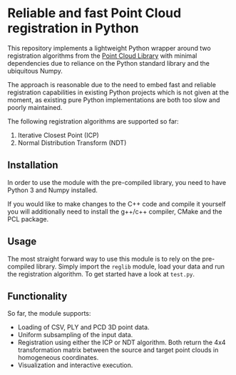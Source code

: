 # Reliable and fast Point Cloud registration in Python
This repository implements a lightweight Python wrapper around two registration
algorithms from the [Point Cloud Library](https://pointcloudlibrary.github.io/) with minimal dependencies due to
reliance on the Python standard library and the ubiquitous Numpy.

The approach is reasonable due to the need to embed fast and reliable registration
capabilities in existing Python projects which is not given at the moment,
as existing pure Python implementations are both too slow and poorly maintained.

The following registration algorithms are supported so far:
1. Iterative Closest Point (ICP)
2. Normal Distribution Transform (NDT)

## Installation
In order to use the module with the pre-compiled library, you need to have
Python 3 and Numpy installed.

If you would like to make changes to the C++ code and compile it yourself you will
additionally need to install the g++/c++ compiler, CMake and the PCL package.

## Usage
The most straight forward way to use this module is to rely on the pre-compiled
library. Simply import the `reglib` module, load your data and run the registration
algorithm. To get started have a look at `test.py`.

## Functionality
So far, the module supports:
* Loading of CSV, PLY and PCD 3D point data.
* Uniform subsampling of the input data.
* Registration using either the ICP or NDT algorithm. Both return the 4x4
transformation matrix between the source and target point clouds in homogeneous
coordinates. 
* Visualization and interactive execution.
